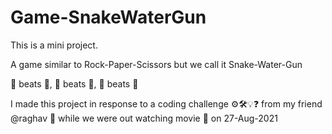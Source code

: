 # Game-SnakeWaterGun
This is a mini project. 

A game similar to Rock-Paper-Scissors but we call it Snake-Water-Gun

🐍 beats 🌊, 
🔫 beats 🐍, 
🌊 beats 🔫

I made this project in response to a coding challenge ⚙️🛠️💡❓ from my friend @raghav 👦 while we were out watching movie 🎥 on 27-Aug-2021
